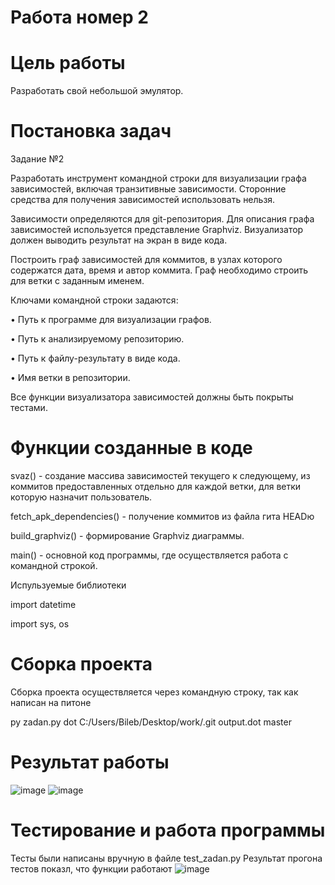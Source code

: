 # Работа номер 2
# Цель работы
Разработать свой небольшой эмулятор.
# Постановка задач

Задание №2

Разработать инструмент командной строки для визуализации графа
зависимостей, включая транзитивные зависимости. Сторонние средства для
получения зависимостей использовать нельзя.

Зависимости определяются для git-репозитория. Для описания графа
зависимостей используется представление Graphviz. Визуализатор должен
выводить результат на экран в виде кода.

Построить граф зависимостей для коммитов, в узлах которого содержатся
дата, время и автор коммита. Граф необходимо строить для ветки с заданным
именем.

Ключами командной строки задаются:

• Путь к программе для визуализации графов.

• Путь к анализируемому репозиторию.

• Путь к файлу-результату в виде кода.

• Имя ветки в репозитории.

Все функции визуализатора зависимостей должны быть покрыты тестами.

# Функции созданные в коде

svaz() - создание массива зависимостей текущего к следующему, из коммитов предоставленных отдельно для каждой ветки, для ветки которую назначит пользователь.

fetch_apk_dependencies() - получение коммитов из файла гита HEADю

build_graphviz() - формирование Graphviz диаграммы.

main() - основной код программы, где осуществляется работа с командной строкой.

Испульзуемые библиотеки

import datetime

import sys, os

# Сборка проекта

Сборка проекта осуществляется через командную строку, так как написан на питоне

py zadan.py dot C:/Users/Bileb/Desktop/work/.git output.dot master
# Результат работы
![image](https://github.com/user-attachments/assets/77e5c3cd-116b-4676-8fa8-bc264b0ee76f)
![image](https://github.com/user-attachments/assets/66b4b0a7-a49c-4271-b67e-b4aca1e82243)



# Тестирование и работа программы

Тесты были написаны вручную в файле test_zadan.py
Результат прогона тестов показл, что функции работают
![image](https://github.com/user-attachments/assets/20b1e874-2a38-4a74-9a25-0a5816e6b7bc)


